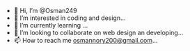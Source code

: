 - 👋 Hi, I’m @Osman249
- 👀 I’m interested in coding and design...
- 🌱 I’m currently learning ...
- 💞️ I’m looking to collaborate on web design an developing...
- 📫 How to reach me osmannory200@gmail.com...

<!---
Osman249/Osman249 is a ✨ special ✨ repository because its `README.md` (this file) appears on your GitHub profile.
You can click the Preview link to take a look at your changes.
--->
